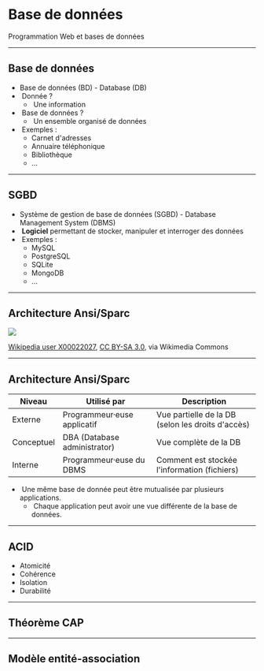 # Base de données

Programmation Web et bases de données

---

## Base de données

- Base de données (BD) - Database (DB)
- &shy;<!-- .element: class="fragment" --> Donnée ?
  - &shy;<!-- .element: class="fragment" --> Une information
- &shy;<!-- .element: class="fragment" --> Base de données ?
  - &shy;<!-- .element: class="fragment" --> Un ensemble organisé de données
- &shy;<!-- .element: class="fragment" --> Exemples :
  - Carnet d'adresses
  - Annuaire téléphonique
  - Bibliothèque
  - ...

---

## SGBD

- Système de gestion de base de données (SGBD) - Database Management System (DBMS)
- &shy;<!-- .element: class="fragment" --> **Logiciel** permettant de stocker, manipuler et interroger des données
- &shy;<!-- .element: class="fragment" --> Exemples :
  - MySQL
  - PostgreSQL
  - SQLite
  - MongoDB
  - ...

---

## Architecture Ansi/Sparc

![](https://upload.wikimedia.org/wikipedia/commons/5/5c/ANSI-SPARC_DB_model.jpg) <!-- .element: class="full" -->

<p class="reference">
  <a href="https://commons.wikimedia.org/wiki/File:ANSI-SPARC_DB_model.jpg">​Wikipedia user X00022027</a>, <a href="http://creativecommons.org/licenses/by-sa/3.0/">CC BY-SA 3.0</a>, via Wikimedia Commons
</p>

---

## Architecture Ansi/Sparc

| Niveau     | Utilisé par                  | Description                                       |
| ---------- | ---------------------------- | ------------------------------------------------- |
| Externe    | Programmeur·euse applicatif  | Vue partielle de la DB (selon les droits d'accès) |
| Conceptuel | DBA (Database administrator) | Vue complète de la DB                             |
| Interne    | Programmeur·euse du DBMS     | Comment est stockée l'information (fichiers)      |

- &shy;<!-- .element: class="fragment" --> Une même base de donnée peut être mutualisée par plusieurs applications.
  - &shy;<!-- .element: class="fragment" --> Chaque application peut avoir une vue différente de la base de données.

---

## ACID

- Atomicité
- Cohérence
- Isolation
- Durabilité

---

## Théorème CAP

---

## Modèle entité-association
